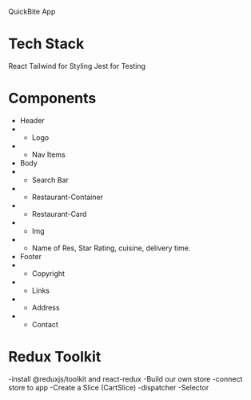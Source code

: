 QuickBite App

# Tech Stack
React
Tailwind for Styling
Jest for Testing

# Components 
 * Header
 * - Logo
 * - Nav Items
 * Body
 * - Search Bar
 * - Restaurant-Container
 *  - Restaurant-Card
 *    - Img
 *    - Name of Res, Star Rating, cuisine, delivery time.
 * Footer
 * - Copyright
 * - Links
 * - Address
 * - Contact
 



# Redux Toolkit
 -install @reduxjs/toolkit and react-redux
 -Build our own store
 -connect store to app
 -Create a Slice (CartSlice)
 -dispatcher
 -Selector
